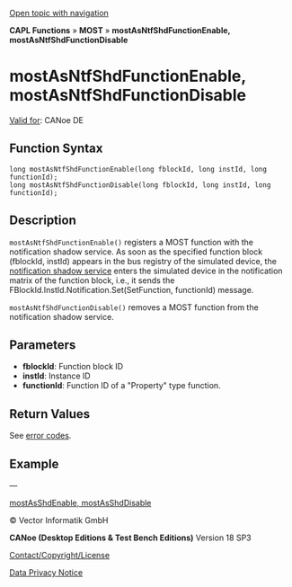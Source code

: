 [Open topic with navigation](../../../../../CANoeDEFamily.htm#Topics/CAPLFunctions/MOST/Functions/CAPLfunctionMOSTAsNTFShdFunctionEnableCAPLfunctionMOSTAsNTFShdFunctionDisable.md)

**CAPL Functions** » **MOST** » **mostAsNtfShdFunctionEnable, mostAsNtfShdFunctionDisable**

# mostAsNtfShdFunctionEnable, mostAsNtfShdFunctionDisable

[Valid for](../../../Shared/FeatureAvailability.md): CANoe DE

## Function Syntax

```plaintext
long mostAsNtfShdFunctionEnable(long fblockId, long instId, long functionId);
long mostAsNtfShdFunctionDisable(long fblockId, long instId, long functionId);
```

## Description

`mostAsNtfShdFunctionEnable()` registers a MOST function with the notification shadow service. As soon as the specified function block (fblockId, instId) appears in the bus registry of the simulated device, the [notification shadow service](../../../CANoeCANalyzer/MOST/MOSTSimulationApplicationSocketNotificationShadowService.md) enters the simulated device in the notification matrix of the function block, i.e., it sends the FBlockId.InstId.Notification.Set(SetFunction, functionId) message.

`mostAsNtfShdFunctionDisable()` removes a MOST function from the notification shadow service.

## Parameters

- **fblockId**: Function block ID
- **instId**: Instance ID
- **functionId**: Function ID of a "Property" type function.

## Return Values

See [error codes](../CAPLfunctionsMOSTErrorCodes.md).

## Example

—

[mostAsShdEnable, mostAsShdDisable](CAPLfunctionMOSTAsShdEnableCAPLfunctionMOSTAsShdDisable.md)

© Vector Informatik GmbH

**CANoe (Desktop Editions & Test Bench Editions)** Version 18 SP3

[Contact/Copyright/License](../../../Shared/ContactCopyrightLicense.md)

[Data Privacy Notice](https://www.vector.com/int/en/company/get-info/privacy-policy/)